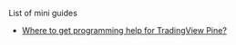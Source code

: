 List of mini guides

- [Where to get programming help for TradingView Pine?](https://kodify.net/tradingview/pine/help/)

